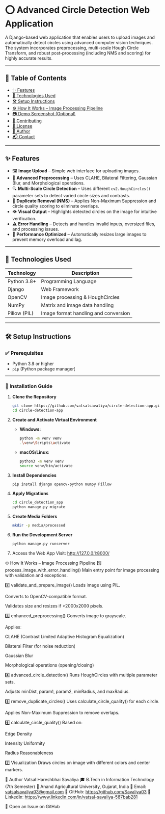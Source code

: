 # ⭕ Advanced Circle Detection Web Application

A Django-based web application that enables users to upload images and automatically detect circles using advanced computer vision techniques. The system incorporates preprocessing, multi-scale Hough Circle Transform, and robust post-processing (including NMS and scoring) for highly accurate results.

---

## 📌 Table of Contents
- [✨ Features](#-features)
- [🚀 Technologies Used](#-technologies-used)
- [🛠️ Setup Instructions](#-setup-instructions)
- [⚙️ How It Works – Image Processing Pipeline](#-how-it-works--image-processing-pipeline)
- [📷 Demo Screenshot (Optional)](#-demo-screenshot-optional)
- [🤝 Contributing](#-contributing)
- [📄 License](#-license)
- [👤 Author](#-author)
- [📬 Contact](#-contact)

---

## ✨ Features

- 🖼️ **Image Upload** – Simple web interface for uploading images.
- 🧪 **Advanced Preprocessing** – Uses CLAHE, Bilateral Filtering, Gaussian Blur, and Morphological operations.
- 🔍 **Multi-Scale Circle Detection** – Uses different `cv2.HoughCircles()` parameter sets to detect varied circle sizes and contrasts.
- 🧠 **Duplicate Removal (NMS)** – Applies Non-Maximum Suppression and circle quality scoring to eliminate overlaps.
- 👁️ **Visual Output** – Highlights detected circles on the image for intuitive verification.
- ⚠️ **Error Handling** – Detects and handles invalid inputs, oversized files, and processing issues.
- 🚀 **Performance Optimized** – Automatically resizes large images to prevent memory overload and lag.

---

## 🚀 Technologies Used

| Technology   | Description                            |
|--------------|----------------------------------------|
| Python 3.8+  | Programming Language                    |
| Django       | Web Framework                           |
| OpenCV       | Image processing & HoughCircles         |
| NumPy        | Matrix and image data handling          |
| Pillow (PIL) | Image format handling and conversion    |

---

## 🛠️ Setup Instructions

### ✅ Prerequisites
- Python 3.8 or higher
- `pip` (Python package manager)

---

### 🧩 Installation Guide

1. **Clone the Repository**
   ```bash
   git clone https://github.com/vatsalsavaliya/circle-detection-app.git
   cd circle-detection-app

2.  **Create and Activate Virtual Environment**

    * **Windows:**
        ```bash
        python -m venv venv
        .\venv\Scripts\activate
        ```

    * **macOS/Linux:**
        ```bash
        python3 -m venv venv
        source venv/bin/activate
        ```


3.  **Install Dependencies**

    ```bash
    pip install django opencv-python numpy Pillow
    ```


4.  **Apply Migrations**

    ```bash
    cd circle_detection_app
    python manage.py migrate
    ```



5.  **Create Media Folders**

    ```bash
    mkdir -p media/processed
    ```





6.  **Run the Development Server**

    ```bash
    python manage.py runserver
    ```



7.  Access the Web App
		Visit: http://127.0.0.1:8000/





⚙️ How It Works – Image Processing Pipeline
1️⃣ process_image_with_error_handling()
Main entry point for image processing with validation and exceptions.

2️⃣ validate_and_prepare_image()
Loads image using PIL.

Converts to OpenCV-compatible format.

Validates size and resizes if >2000x2000 pixels.

3️⃣ enhanced_preprocessing()
Converts image to grayscale.

Applies:

CLAHE (Contrast Limited Adaptive Histogram Equalization)

Bilateral Filter (for noise reduction)

Gaussian Blur

Morphological operations (opening/closing)

4️⃣ advanced_circle_detection()
Runs HoughCircles with multiple parameter sets.

Adjusts minDist, param1, param2, minRadius, and maxRadius.

5️⃣ remove_duplicate_circles()
Uses calculate_circle_quality() for each circle.

Applies Non-Maximum Suppression to remove overlaps.

6️⃣ calculate_circle_quality()
Based on:

Edge Density

Intensity Uniformity

Radius Reasonableness

7️⃣ Visualization
Draws circles on image with different colors and center markers.




👤 Author
Vatsal Hareshbhai Savaliya
🎓 B.Tech in Information Technology (7th Semester)
🏫 Anand Agricultural University, Gujarat, India
📧 Email: vatsalsavaliya03@gmail.com
🔗 GitHub: https://github.com/Savaliya03
🔗 LinkedIn: https://www.linkedin.com/in/vatsal-savaliya-587bab281


💬 Open an Issue on GitHub

